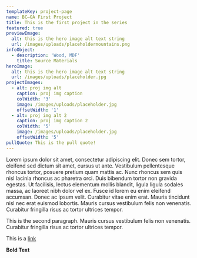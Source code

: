```yaml
---
templateKey: project-page
name: BC–OA First Project
title: This is the first project in the series
featured: true
previewImage:
  alt: this is the hero image alt text string
  url: /images/uploads/placeholdermountains.png
infoObject:
  - description: 'Wood, MDF'
    title: Source Materials
heroImage:
  alt: this is the hero image alt text string
  url: /images/uploads/placeholder.jpg
projectImages:
  - alt: proj img alt
    caption: proj img caption
    colWidth: '3'
    image: /images/uploads/placeholder.jpg
    offsetWidth: '1'
  - alt: proj img alt 2
    caption: proj img caption 2
    colWidth: '5'
    image: /images/uploads/placeholder.jpg
    offsetWidth: '5'
pullQuote: This is the pull quote!
---
```


Lorem ipsum dolor sit amet, consectetur adipiscing elit. Donec sem tortor, eleifend sed dictum sit amet, cursus ut ante. Vestibulum pellentesque rhoncus tortor, posuere pretium quam mattis ac. Nunc rhoncus sem quis nisl lacinia rhoncus ac pharetra orci. Duis bibendum tortor non gravida egestas. Ut facilisis, lectus elementum mollis blandit, ligula ligula sodales massa, ac laoreet nibh dolor vel ex. Fusce id lorem eu enim eleifend accumsan. Donec ac ipsum velit. Curabitur vitae enim erat. Mauris tincidunt nisl nec erat euismod lobortis. Mauris cursus vestibulum felis non venenatis. Curabitur fringilla risus ac tortor ultrices tempor.

This is the second paragraph. Mauris cursus vestibulum felis non venenatis. Curabitur fringilla risus ac tortor ultrices tempor.

This is a [link ](http://google.com)

**Bold Text**
